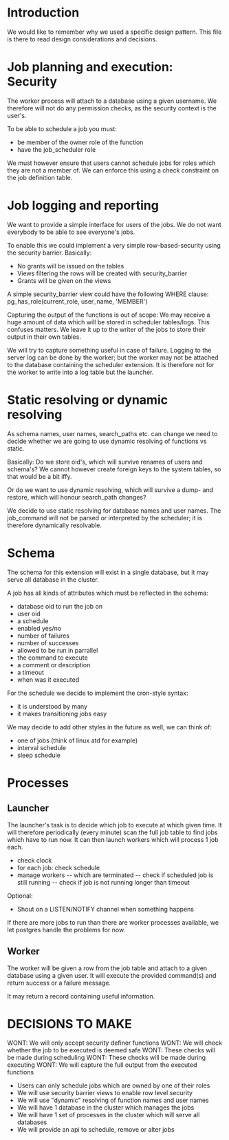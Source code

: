 Introduction
============
We would like to remember why we used a specific design pattern.
This file is there to read design considerations and decisions.

Job planning and execution: Security
====================================
The worker process will attach to a database using a given username.
We therefore will not do any permission checks, as the security context
is the user's.

To be able to schedule a job you must:
- be member of the owner role of the function
- have the job_scheduler role

We must however ensure that users cannot schedule jobs for roles which
they are not a member of.
We can enforce this using a check constraint on the job definition table.

Job logging and reporting
=========================
We want to provide a simple interface for users of the jobs.
We do not want everybody to be able to see everyone's jobs.

To enable this we could implement a very simple row-based-security using the security barrier.
Basically:

- No grants will be issued on the tables
- Views filtering the rows will be created with security_barrier
- Grants will be given on the views

A simple security_barrier view could have the following WHERE clause:
  pg_has_role(current_role, user_name, 'MEMBER')

Capturing the output of the functions is out of scope: We may receive a huge
amount of data which will be stored in scheduler tables/logs. This confuses matters.
We leave it up to the writer of the jobs to store their output in their own tables.

We will try to capture something useful in case of failure.
Logging to the server log can be done by the worker; but the worker may not be
attached to the database containing the scheduler extension.
It is therefore not for the worker to write into a log table but the launcher.

Static resolving or dynamic resolving
=====================================
As schema names, user names, search_paths etc. can change we need to decide
whether we are going to use dynamic resolving of functions vs static.

Basically: Do we store oid's, which will survive renames of users and schema's?
We cannot however create foreign keys to the system tables, so that would be a bit iffy.

Or do we want to use dynamic resolving, which will survive a dump- and restore, which
will honour search_path changes?

We decide to use static resolving for database names and user names.
The job_command will not be parsed or interpreted by the scheduler; it is therefore
dynamically resolvable.

Schema
======
The schema for this extension will exist in a single database, but it may serve all database in the cluster.

A job has all kinds of attributes which must be reflected in the schema:

- database oid to run the job on
- user oid
- a schedule
- enabled yes/no
- number of failures
- number of successes
- allowed to be run in parrallel
- the command to execute
- a comment or description
- a timeout
- when was it executed

For the schedule we decide to implement the cron-style syntax:
- it is understood by many
- it makes transitioning jobs easy

We may decide to add other styles in the future as well, we can think of:
- one of jobs (think of linux atd for example)
- interval schedule
- sleep schedule

Processes
=========

Launcher
--------
The launcher's task is to decide which job to execute at which given time.
It will therefore periodically (every minute) scan the full job table to find jobs
which have to run now. It can then launch workers which will process 1 job each.

- check clock
- for each job: check schedule
- manage workers
-- which are terminated
-- check if scheduled job is still running
-- check if job is not running longer than timeout

Optional:
- Shout on a LISTEN/NOTIFY channel when something happens

If there are more jobs to run than there are worker processes available, we let postgres
handle the problems for now.

Worker
------
The worker will be given a row from the job table and attach to a given database using a given user.
It will execute the provided command(s) and return success or a failure message.

It may return a record containing useful information.


DECISIONS TO MAKE
=================
WONT: We will only accept security definer functions
WONT: We will check whether the job to be executed is deemed safe
WONT: These checks will be made during scheduling
WONT: These checks will be made during executing
WONT: We will capture the full output from the executed functions
- Users can only schedule jobs which are owned by one of their roles
- We will use security barrier views to enable row level security
- We will use "dynamic" resolving of function names and user names
- We will have 1 database in the cluster which manages the jobs
- We will have 1 set of processes in the cluster which will serve all databases
- We will provide an api to schedule, remove or alter jobs
